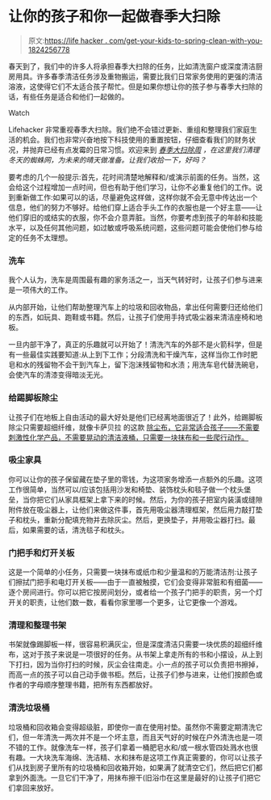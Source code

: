 # 让你的孩子和你一起做春季大扫除

> 原文:[https://life hacker . com/get-your-kids-to-spring-clean-with-you-1824256778](https://lifehacker.com/get-your-kids-to-spring-clean-with-you-1824256778)

春天到了，我们中的许多人将承担春季大扫除的任务，比如清洗窗户或深度清洁厨房用具。许多春季清洁任务涉及重物搬运，需要比我们日常家务使用的更强的清洁溶液，这使得它们不太适合孩子帮忙。但是如果你想让你的孩子参与春季大扫除的话，有些任务是适合和他们一起做的。

Watch

Lifehacker 非常重视春季大扫除。我们绝不会错过更新、重组和整理我们家庭生活的机会。我们也非常兴奋地按下科技使用的重置按钮，仔细查看我们的财务状况，并抛弃已经有点发霉的日常习惯。欢迎来到 [*春季大扫除周*](https://lifehacker.com/tag/spring-cleaning-week) *，在这里我们清理冬天的蜘蛛网，为未来的晴天做准备。让我们收拾一下，好吗？*

要考虑的几个一般提示:首先，花时间清楚地解释和/或演示前面的任务。当然，这会给这个过程增加一点时间，但也有助于他们学习，让你不必重复他们的工作。说到重新做工作:如果可以的话，尽量避免这样做，这样你就不会无意中传达出一个信息，他们的努力不够好。给他们穿上适合手头工作的衣服也是一个好主意——让他们穿旧的或结实的衣服，你不会介意弄脏。当然，你要考虑到孩子的年龄和技能水平，以及任何其他问题，如过敏或呼吸系统问题，这些问题可能会使他们参与给定的任务不太理想。

### **洗车**

我个人认为，洗车是周围最有趣的家务活之一，当天气转好时，让孩子们参与进来是一项伟大的工作。

从内部开始，让他们帮助整理汽车上的垃圾和回收物品，拿出任何需要归还给他们的东西，如玩具、跑鞋或书籍。然后，让孩子们使用手持式吸尘器来清洁座椅和地板。

一旦内部干净了，真正的乐趣就可以开始了！清洗汽车的外部不是火箭科学，但是有一些最佳实践要知道:从上到下工作；分段清洗和干燥汽车，这样当你工作时肥皂和水的残留物不会干到汽车上，留下泡沫残留物和水渍；用洗车皂代替洗碗皂，会使汽车的清漆变得暗淡无光。

### **给踢脚板除尘**

让孩子们在地板上自由活动的最大好处是他们已经离地面很近了！此外，给踢脚板除尘只需要超细纤维，就像卡萨贝拉 的这款 [除尘布，它非常适合孩子——不需要刺激性化学产品，不需要晃动的清洁液桶，只需要一块抹布和一些爬行动作。](https://casabella.com/products/microfiber-dusting-cloths/)

### **吸尘家具**

你可以让你的孩子保留藏在垫子里的零钱，为这项家务增添一点额外的乐趣。这项工作很简单，当然可以/应该包括用沙发和椅垫、装饰枕头和毯子做一个枕头堡垒，当你把它们从家具框架上拿下来的时候。然后，为你的孩子把室内装潢或缝隙附件放在吸尘器上，让他们来做这件事，首先用吸尘器清理框架，然后用力敲打垫子和枕头，重新分配填充物并去除灰尘。然后，更换垫子，并用吸尘器打扫。最后，如果需要的话，清洗毯子和枕头。

### **门把手和灯开关板**

这是一个简单的小任务，只需要一块抹布或纸巾和少量温和的万能清洁剂:让孩子们擦拭门把手和电灯开关板——由于一直被触摸，它们会变得非常脏和有细菌——逐个房间进行。你可以把它按房间划分，或者给一个孩子门把手的职责，另一个灯开关的职责，让他们数一数，看看你家里哪一个更多，让它更像一个游戏。

### **清理和整理书架**

书架就像踢脚板一样，很容易积满灰尘，但是深度清洁只需要一块优质的超细纤维布，这对于孩子来说是一项很好的任务。从书架上拿走所有的书和小摆设，从上到下打扫，因为当你打扫的时候，灰尘会往南走。小一点的孩子可以负责把书擦掉，而高一点的孩子可以自己动手做书柜。然后，让孩子们参与进来，让他们按颜色或作者的字母顺序整理书籍，把所有东西都放好。

### **清洗垃圾桶**

垃圾桶和回收箱会变得超级脏，即使你一直在使用衬垫。虽然你不需要定期清洗它们，但一年清洗一两次并不是一个坏主意，而且天气好的时候在户外清洗也是一项不错的工作。就像洗车一样，孩子们拿着一桶肥皂水和/或一根水管四处溅水也很有趣。一大块洗车海绵、洗洁精、水和抹布是这项工作真正需要的，你可以让孩子们从找到房子里所有的垃圾桶和回收箱开始，如果满了就清空它们，然后把它们都拿到外面洗。一旦它们干净了，用抹布擦干(旧浴巾在这里是最好的)让孩子们把它们拿回来放好。